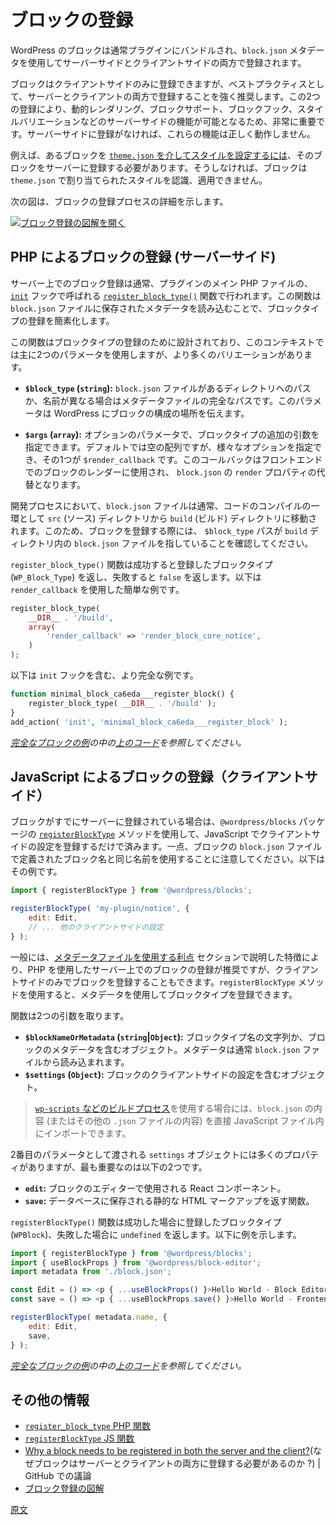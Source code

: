 <!-- 
# Registration of a block
 -->
# ブロックの登録

<!-- 
A block is usually registered through a plugin on both the server and client-side using its `block.json` metadata. 
 -->
<!--  
ブロックは通常、サーバー側とクライアント側の両方でプラグインを介し、 `block.json`メタデータを使用して登録されます。
 -->
<!-- 
Blocks in WordPress are typically bundled in a plugin and registered on both the server and client-side using `block.json` metadata.
 -->
WordPress のブロックは通常プラグインにバンドルされ、`block.json` メタデータを使用してサーバーサイドとクライアントサイドの両方で登録されます。

<!-- 
Although technically, blocks could be registered only in the client, **registering blocks on both the server and in the client is a strong recommendation**. Some server-side features like Dynamic Rendering, Block Supports, Block Hooks, or Block style variations require the block to "exist" on the server, and they won't work properly without server registration of the block.
 -->
<!--  
技術的にはブロックはクライアント内でのみの登録も可能ですが、**サーバーとクライアントの両方でブロックを登録することを強く推奨します**。サーバーサイドの機能の中にはダイナミックレンダリング、ブロックサポート、ブロックフック、ブロックスタイルのバリエーションなど、ブロックがサーバー上に「存在する」ことを必要とするものがあり、これらはブロックのサーバーでの登録がなければ正しく動作しません。
 -->
<!-- 
While it's possible to register blocks solely on the client-side, best practices strongly advise registering them on both the server and client. This dual registration is crucial for enabling server-side features such as Dynamic Rendering, Block Supports, Block Hooks, and Style Variations. Without server-side registration, these functionalities will not operate correctly.
 -->
ブロックはクライアントサイドのみに登録できますが、ベストプラクティスとして、サーバーとクライアントの両方で登録することを強く推奨します。この2つの登録により、動的レンダリング、ブロックサポート、ブロックフック、スタイルバリエーションなどのサーバーサイドの機能が可能となるため、非常に重要です。サーバーサイドに登録がなければ、これらの機能は正しく動作しません。

<!-- 
For example, to allow a block [to be styled via `theme.json`](https://developer.wordpress.org/themes/global-settings-and-styles/settings/blocks/), it needs to be registered on the server, otherwise, any styles assigned to it in `theme.json` will be ignored. 
 -->
<!-- 
例えば、あるブロックを [`theme.json` でスタイルを設定できる](https://developer.wordpress.org/themes/global-settings-and-styles/settings/blocks/)ようにするには、そのブロックをサーバーに登録する必要があります。そうしなければ `theme.json` で割り当てられたスタイルは無視されます。
 -->
<!-- 
For instance, if you want a block [to be styled via `theme.json`](https://developer.wordpress.org/themes/global-settings-and-styles/settings/blocks/), it must be registered on the server. Otherwise, the block won't recognize or apply any styles assigned to it in `theme.json`.
 -->
例えば、あるブロックを [`theme.json` を介してスタイルを設定するには](https://developer.wordpress.org/themes/global-settings-and-styles/settings/blocks/)、そのブロックをサーバーに登録する必要があります。そうしなければ、ブロックは `theme.json` で割り当てられたスタイルを認識、適用できません。

<!-- 
The following diagram details the registration process for a block.
 -->
次の図は、ブロックの登録プロセスの詳細を示します。

<!-- 
[![Open Block Registration diagram image](https://developer.wordpress.org/files/2023/11/block-registration-e1700493399839.png)](https://developer.wordpress.org/files/2023/11/block-registration-e1700493399839.png "Open Block Registration diagram image")
 -->
[![ブロック登録の図解を開く](https://developer.wordpress.org/files/2023/11/block-registration-e1700493399839.png)](https://developer.wordpress.org/files/2023/11/block-registration-e1700493399839.png "ブロック登録の図解を開く")

<!-- 
## Registering a block with PHP (server-side)
 -->
## PHP によるブロックの登録 (サーバーサイド)

<!-- 
Block registration on the server usually takes place in the main plugin PHP file with the `register_block_type` function called on the [init hook](https://developer.wordpress.org/reference/hooks/init/).
 -->
<!-- 
サーバー上でのブロック登録は通常、プラグインのメイン PHP ファイルで行われ、`register_block_type` 関数が [init フック](https://developer.wordpress.org/reference/hooks/init/) で呼び出されます。
 -->

<!-- 
The [`register_block_type`](https://developer.wordpress.org/reference/functions/register_block_type/) function aims to simplify block type registration on the server by reading metadata stored in the `block.json` file.
 -->
<!-- 
[`register_block_type`](https://developer.wordpress.org/reference/functions/register_block_type/) 関数は、`block.json`ファイルに格納されたメタデータを読み込むことで、サーバーへのブロックタイプの登録の簡素化を目的とします。
 -->

<!-- 
Block registration on the server usually takes place in the main plugin PHP file with the [`register_block_type()`](https://developer.wordpress.org/reference/functions/register_block_type/) function called on the [`init`](https://developer.wordpress.org/reference/hooks/init/) hook. This function simplifies block type registration by reading metadata stored in a `block.json` file.
 -->
サーバー上でのブロック登録は通常、プラグインのメイン PHP ファイルの、[`init`](https://developer.wordpress.org/reference/hooks/init/) フックで呼ばれる [`register_block_type()`](https://developer.wordpress.org/reference/functions/register_block_type/) 関数で行われます。この関数は `block.json` ファイルに保存されたメタデータを読み込むことで、ブロックタイプの登録を簡素化します。

<!-- 
This function takes two params relevant in this context (`$block_type` accepts more types and variants):
 -->
<!-- 
この関数は、このコンテキストに関連する2つのパラメータを取ります (`$block_type` は、より多くのタイプやバリアントを受け入れます）。
 -->
<!-- 
This function is designed to register block types and primarily uses two parameters in this context, although it can accommodate more variations:
 -->
この関数はブロックタイプの登録のために設計されており、このコンテキストでは主に2つのパラメータを使用しますが、より多くのバリエーションがあります。

<!-- 
-   `$block_type` (`string`) – path to the folder where the `block.json` file is located or full path to the metadata file if named differently.
-   `$args` (`array`) – an optional array of block type arguments. Default value: `[]`. Any arguments may be defined. However, the one described below is supported by default:
    -   `$render_callback` (`callable`) – callback used to render blocks of this block type, it's an alternative to the `render` field in `block.json`.
 -->
<!-- 
-   `$block_type` (`string`) – `block.json` ファイルのあるフォルダーへのパス、または、名前が異なる場合、メタデータファイルへのフルパス。
-   `$args` (`array`) – ブロックタイプ引数のオプション配列。デフォルト値は `[]`。任意の引数を定義可。ただし、以下はデフォルトでサポートされる。
    -   `$render_callback` (`callable`) – このブロックタイプのブロックをレンダーする際に使用されるコールバック。`block.json` 内の `render` フィールドの代替。
 -->
<!-- 
- **`$block_type` (`string`):** This can either be the path to the directory containing the `block.json` file or the complete path to the metadata file if it has a different name. This parameter tells WordPress where to find the block's configuration.

- **`$args` (`array`):** This is an optional parameter where you can specify additional arguments for the block type. By default, this is an empty array, but it can include various options, one of which is the `$render_callback`. This callback is used to render blocks on the front end and is an alternative to the `render` property in `block.json`.
 -->
- **`$block_type` (`string`):** `block.json` ファイルがあるディレクトリへのパスか、名前が異なる場合はメタデータファイルの完全なパスです。このパラメータは WordPress にブロックの構成の場所を伝えます。

- **`$args` (`array`):** オプションのパラメータで、ブロックタイプの追加の引数を指定できます。デフォルトでは空の配列ですが、様々なオプションを指定でき、その1つが `$render_callback` です。このコールバックはフロントエンドでのブロックのレンダーに使用され、 `block.json` の `render` プロパティの代替となります。

<!-- 
As part of the build process, the `block.json` file is usually copied from the `src` folder to the `build` folder, so the path to the `block.json` of your registered block should refer to the `build` folder.
 -->
<!-- 
ビルド処理の一環として、通常 `block.json` ファイルは `src` フォルダから `build` フォルダにコピーされるため、登録したブロックの `block.json` へのパスは `build` フォルダを参照する必要があります。
 -->

<!-- 
During the development process, the `block.json` file is typically moved from the `src` (source) directory to the `build` directory as part of compiling your code. Therefore, when registering your block, ensure the `$block_type` path points to the `block.json` file within the `build` directory.
 -->
開発プロセスにおいて、`block.json` ファイルは通常、コードのコンパイルの一環として `src` (ソース) ディレクトリから `build` (ビルド) ディレクトリに移動されます。このため、ブロックを登録する際には、 `$block_type` パスが `build` ディレクトリ内の `block.json` ファイルを指していることを確認してください。

<!-- 
`register_block_type` returns the registered block type (`WP_Block_Type`) on success or `false` on failure.
 -->
<!-- 
`register_block_type` は、成功すると登録したブロックタイプ (`WP_Block_Type`) を返し、失敗すると `false` を返します。
 -->
<!-- 
The `register_block_type()` function returns the registered block type (`WP_Block_Type`) on success or `false` on failure. Here is a simple example using the `render_callback`.
 -->
`register_block_type()` 関数は成功すると登録したブロックタイプ (`WP_Block_Type`) を返し、失敗すると `false` を返します。以下は `render_callback` を使用した簡単な例です。

<!-- 
**Example:**
 -->
<!-- 
**例:**
 -->

```php
register_block_type(
	__DIR__ . '/build',
	array(
		'render_callback' => 'render_block_core_notice',
	)
);
```

<!-- 
**Example:**
 -->
<!-- 
**例:**
 -->

<!-- 
Here is a more complete example, including the `init` hook.
 -->
以下は `init` フックを含む、より完全な例です。

```php
function minimal_block_ca6eda___register_block() {
	register_block_type( __DIR__ . '/build' );
}
add_action( 'init', 'minimal_block_ca6eda___register_block' );
```
<!-- 
_See the [full block example](https://github.com/WordPress/block-development-examples/tree/trunk/plugins/minimal-block-ca6eda) of the  [code above](https://github.com/WordPress/block-development-examples/blob/trunk/plugins/minimal-block-ca6eda/index.php)_
 -->
_[完全なブロックの例](https://github.com/WordPress/block-development-examples/tree/trunk/plugins/minimal-block-ca6eda)の中の[上のコード](https://github.com/WordPress/block-development-examples/blob/trunk/plugins/minimal-block-ca6eda/index.php)を参照してください。_

<!-- 
## Registering a block with JavaScript (client-side)
 -->
## JavaScript によるブロックの登録（クライアントサイド）

<!-- 
When the block is registered on the server, you only need to register the client-side settings on the client using the same block’s name.
 -->
<!-- 
サーバ側でブロックを登録すると、クライアント側では同じブロック名でクライアント側設定を登録するだけで済みます。
 -->

<!-- 
When the block has already been registered on the server, you only need to register the client-side settings in JavaScript using the [`registerBlockType`](https://developer.wordpress.org/block-editor/reference-guides/packages/packages-blocks/#registerblocktype) method from the `@wordpress/blocks` package. You just need to make sure you use the same block name as defined in the block's `block.json` file. Here's an example:
 -->
ブロックがすでにサーバーに登録されている場合は、`@wordpress/blocks` パッケージの [`registerBlockType`](https://developer.wordpress.org/block-editor/reference-guides/packages/packages-blocks/#registerblocktype) メソッドを使用して、JavaScript でクライアントサイドの設定を登録するだけで済みます。一点、ブロックの `block.json` ファイルで定義されたブロック名と同じ名前を使用することに注意してください。以下はその例です。

<!-- 
**Example:**
 -->
<!-- 
**例:**
 -->

<!-- 
```js
import { registerBlockType } from '@wordpress/blocks';

registerBlockType( 'my-plugin/notice', {
	edit: Edit,
	// ...other client-side settings
} );
```
 -->
```js
import { registerBlockType } from '@wordpress/blocks';

registerBlockType( 'my-plugin/notice', {
	edit: Edit,
	// ... 他のクライアントサイドの設定
} );
```

<!-- 
Although registering the block also on the server with PHP is still recommended for the reasons mentioned at ["Benefits using the metadata file"](https://developer.wordpress.org/block-editor/reference-guides/block-api/block-metadata/#benefits-using-the-metadata-file), if you want to register it only client-side you can use [`registerBlockType`](https://developer.wordpress.org/block-editor/reference-guides/packages/packages-blocks/#registerblocktype) method from `@wordpress/blocks` package to register a block type using the metadata loaded from `block.json` file.
 -->
<!-- 
「[メタデータファイルの利点](https://ja.wordpress.org/team/handbook/block-editor/reference-guides/block-api/block-metadata/#%E3%83%A1%E3%82%BF%E3%83%87%E3%83%BC%E3%82%BF%E3%83%95%E3%82%A1%E3%82%A4%E3%83%AB%E3%81%AE%E5%88%A9%E7%82%B9)」で述べた理由により、PHP を使用してサーバー上にもブロックを登録することが依然、推奨されています。それでもクライアント側だけでブロックを登録したければ `@wordpress/blocks` パッケージの [`registerBlockType`](https://developer.wordpress.org/block-editor/reference-guides/packages/packages-blocks/#registerblocktype) メソッドを使用して、`block.json` ファイルから読み込んだメタデータでブロックタイプを登録できます。
 -->

<!-- 
While it's generally advised to register blocks on the server using PHP for the benefits outlined in the ["Benefits using the metadata file"](https://developer.wordpress.org/block-editor/reference-guides/block-api/block-metadata/#benefits-using-the-metadata-file) section, you can opt to register a block solely on the client-side. The `registerBlockType` method allows you to register a block type using metadata.
 -->
一般には、[メタデータファイルを使用する利点](https://ja.wordpress.org/team/handbook/block-editor/reference-guides/block-api/block-metadata/#%E3%83%A1%E3%82%BF%E3%83%87%E3%83%BC%E3%82%BF%E3%83%95%E3%82%A1%E3%82%A4%E3%83%AB%E3%81%AE%E5%88%A9%E7%82%B9) セクションで説明した特徴により、PHP を使用したサーバー上でのブロックの登録が推奨ですが、クライアントサイドのみでブロックを登録することもできます。`registerBlockType` メソッドを使用すると、メタデータを使用してブロックタイプを登録できます。

<!-- 
The function takes two params:
 -->
関数は2つの引数を取ります。

<!-- 
-   `$blockNameOrMetadata` (`string`|`Object`) – block type name or the metadata object loaded from the `block.json`
-   `$settings` (`Object`) – client-side block settings.
 -->
<!-- 
-   `$blockNameOrMetadata` (`string`|`Object`) – ブロックタイプ名、または `block.json` から読み込まれたメタデータオブジェクト
-   `$settings` (`Object`) – クライアント側ブロック設定。
 -->

<!-- 
- **`blockNameOrMetadata` (`string`|`Object`):** This can either be the block type's name as a string or an object containing the block's metadata, which is typically loaded from the `block.json` file.
- **`settings` (`Object`):** This is an object containing the block's client-side settings.
 -->
- **`$blockNameOrMetadata` (`string`|`Object`):** ブロックタイプ名の文字列か、ブロックのメタデータを含むオブジェクト。メタデータは通常 `block.json` ファイルから読み込まれます。
- **`$settings` (`Object`):** ブロックのクライアントサイドの設定を含むオブジェクト。
<!-- 
<div class="callout callout-tip">
	You can import the contents of the <code>block.json</code> file (or any other <code>.json</code> file) directly into your JavaScript files if you're using a build process, such as the one provided by <a href="https://developer.wordpress.org/block-editor/getting-started/devenv/get-started-with-wp-scripts/#the-build-process-with-wp-scripts"><code>wp-scripts</code></a>.
</div>
 -->
> <a href="https://ja.wordpress.org/team/handbook/block-editor/getting-started/fundamentals/javascript-in-the-block-editor/#the-build-process-with-wp-scripts">`wp-scripts` などのビルドプロセス</a>を使用する場合には、<code>block.json</code> の内容 (またはその他の <code>.json</code> ファイルの内容) を直接 JavaScript ファイル内にインポートできます。

<!-- 
The client-side block settings object passed as a second parameter includes two especially relevant properties:
 -->
<!-- 
2番目のパラメータとして渡されるクライアント側のブロック設定オブジェクトには、特に関連性の高い2つのプロパティが含まれます。
 -->

<!-- 
The `settings` object passed as the second parameter includes many properties, but these are the two most important ones:
 -->
2番目のパラメータとして渡される `settings` オブジェクトには多くのプロパティがありますが、最も重要なのは以下の2つです。

<!-- 
- `edit`: The React component that gets used in the editor for our block.
- `save`: The function that returns the static HTML markup that gets saved to the Database. 
 -->
<!-- 
- `edit`： ブロックのエディタで使用される React コンポーネント。
- `save`： データベースに保存される、静的な HTML マークアップを返す関数。
 -->
<!-- 
- **`edit`:** The React component that gets used in the Editor for our block.
- **`save`:** The function that returns the static HTML markup that gets saved to the database.
 -->
- **`edit`:** ブロックのエディターで使用される React コンポーネント。
- **`save`:** データベースに保存される静的な HTML マークアップを返す関数。

<!-- 
`registerBlockType` returns the registered block type (`WPBlock`) on success or `undefined` on failure.
 -->
<!-- 
`registerBlockType` は、成功すると登録されたブロックタイプ (`WPBlock`)、失敗すると `undefined` を返します。
 -->
<!-- 
The `registerBlockType()` function returns the registered block type (`WPBlock`) on success or `undefined` on failure. Here's an example:
 -->
`registerBlockType()` 関数は成功した場合に登録したブロックタイプ (`WPBlock`)、失敗した場合に `undefined` を返します。以下に例を示します。

<!-- 
**Example:**
 -->
<!-- 
**例:**
 -->

```js
import { registerBlockType } from '@wordpress/blocks';
import { useBlockProps } from '@wordpress/block-editor';
import metadata from './block.json';

const Edit = () => <p { ...useBlockProps() }>Hello World - Block Editor</p>;
const save = () => <p { ...useBlockProps.save() }>Hello World - Frontend</p>;

registerBlockType( metadata.name, {
	edit: Edit,
	save,
} );
```

<!-- 
_See the [code above](https://github.com/WordPress/block-development-examples/blob/trunk/plugins/minimal-block-ca6eda/src/index.js) in [an example](https://github.com/WordPress/block-development-examples/tree/trunk/plugins/minimal-block-ca6eda)_
 -->
<!-- 
_[例](https://github.com/WordPress/block-development-examples/tree/trunk/plugins/minimal-block-ca6eda)の中の[上のコード](https://github.com/WordPress/block-development-examples/blob/trunk/plugins/minimal-block-ca6eda/src/index.js)を参照してください。_
 -->

<!-- 
_See the [full block example](https://github.com/WordPress/block-development-examples/tree/trunk/plugins/minimal-block-ca6eda) of the [code above](https://github.com/WordPress/block-development-examples/blob/trunk/plugins/minimal-block-ca6eda/src/index.js)_
 -->
_[完全なブロックの例](https://github.com/WordPress/block-development-examples/tree/trunk/plugins/minimal-block-ca6eda)の中の[上のコード](https://github.com/WordPress/block-development-examples/blob/trunk/plugins/minimal-block-ca6eda/src/index.js)を参照してください。_

<!-- 
## Additional resources
 -->
## その他の情報

<!-- 
- [`register_block_type` PHP function](https://developer.wordpress.org/reference/functions/register_block_type/)
- [`registerBlockType` JS function](https://developer.wordpress.org/block-editor/reference-guides/packages/packages-blocks/#registerblocktype)
- [Why a block needs to be registered in both the server and the client?](https://github.com/WordPress/gutenberg/discussions/55884) | GitHub Discussion
- [Block Registration diagram](https://excalidraw.com/#json=PUQu7jpvbKsUHYfpHWn7s,61QnhpZtjykp3s44lbUN_g)
 -->
- [`register_block_type` PHP 関数](https://developer.wordpress.org/reference/functions/register_block_type/)
- [`registerBlockType` JS 関数](https://developer.wordpress.org/block-editor/reference-guides/packages/packages-blocks/#registerblocktype)
- [Why a block needs to be registered in both the server and the client?](https://github.com/WordPress/gutenberg/discussions/55884)(なぜブロックはサーバーとクライアントの両方に登録する必要があるのか ?) | GitHub での議論
- [ブロック登録の図解](https://excalidraw.com/#json=PUQu7jpvbKsUHYfpHWn7s,61QnhpZtjykp3s44lbUN_g)

[原文](https://github.com/WordPress/gutenberg/blob/trunk/docs/getting-started/fundamentals/registration-of-a-block.md)